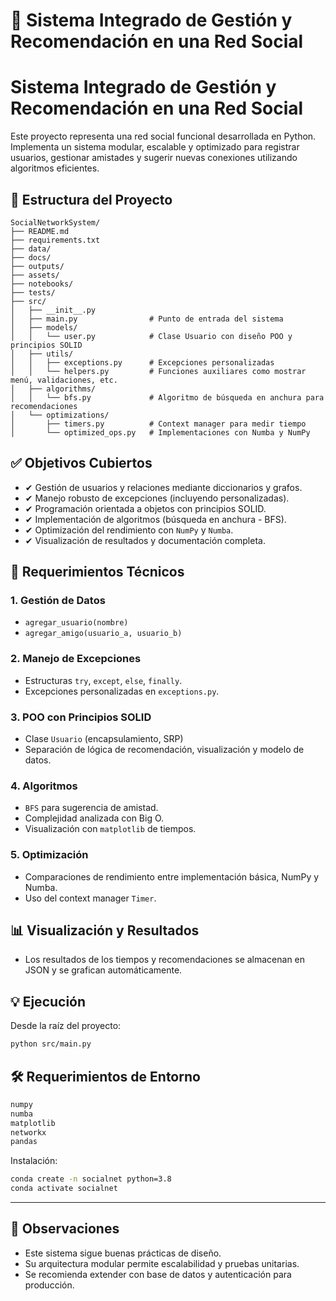 # 📱 Sistema Integrado de Gestión y Recomendación en una Red Social
# Sistema Integrado de Gestión y Recomendación en una Red Social

Este proyecto representa una red social funcional desarrollada en Python. Implementa un sistema modular, escalable y optimizado para registrar usuarios, gestionar amistades y sugerir nuevas conexiones utilizando algoritmos eficientes.

## 🧩 Estructura del Proyecto

```
SocialNetworkSystem/
├── README.md
├── requirements.txt
├── data/
├── docs/
├── outputs/
├── assets/
├── notebooks/
├── tests/
├── src/
│   ├── __init__.py
│   ├── main.py                # Punto de entrada del sistema
│   ├── models/
│   │   └── user.py            # Clase Usuario con diseño POO y principios SOLID
│   ├── utils/
│   │   ├── exceptions.py      # Excepciones personalizadas
│   │   └── helpers.py         # Funciones auxiliares como mostrar menú, validaciones, etc.
│   ├── algorithms/
│   │   └── bfs.py             # Algoritmo de búsqueda en anchura para recomendaciones
│   └── optimizations/
│       ├── timers.py          # Context manager para medir tiempo
│       └── optimized_ops.py   # Implementaciones con Numba y NumPy
```

## ✅ Objetivos Cubiertos

* ✔ Gestión de usuarios y relaciones mediante diccionarios y grafos.
* ✔ Manejo robusto de excepciones (incluyendo personalizadas).
* ✔ Programación orientada a objetos con principios SOLID.
* ✔ Implementación de algoritmos (búsqueda en anchura - BFS).
* ✔ Optimización del rendimiento con `NumPy` y `Numba`.
* ✔ Visualización de resultados y documentación completa.

## 📌 Requerimientos Técnicos

### 1. Gestión de Datos

* `agregar_usuario(nombre)`
* `agregar_amigo(usuario_a, usuario_b)`

### 2. Manejo de Excepciones

* Estructuras `try`, `except`, `else`, `finally`.
* Excepciones personalizadas en `exceptions.py`.

### 3. POO con Principios SOLID

* Clase `Usuario` (encapsulamiento, SRP)
* Separación de lógica de recomendación, visualización y modelo de datos.

### 4. Algoritmos

* `BFS` para sugerencia de amistad.
* Complejidad analizada con Big O.
* Visualización con `matplotlib` de tiempos.

### 5. Optimización

* Comparaciones de rendimiento entre implementación básica, NumPy y Numba.
* Uso del context manager `Timer`.

## 📊 Visualización y Resultados

* Los resultados de los tiempos y recomendaciones se almacenan en JSON y se grafican automáticamente.

## 💡 Ejecución

Desde la raíz del proyecto:

```bash
python src/main.py
```

## 🛠 Requerimientos de Entorno

```txt
numpy
numba
matplotlib
networkx
pandas
```

Instalación:

```bash
conda create -n socialnet python=3.8
conda activate socialnet
```

---

## 🧠 Observaciones

* Este sistema sigue buenas prácticas de diseño.
* Su arquitectura modular permite escalabilidad y pruebas unitarias.
* Se recomienda extender con base de datos y autenticación para producción.

